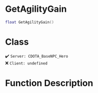 # GetAgilityGain
```lua
float GetAgilityGain()
```
# Class
✔️ `Server: CDOTA_BaseNPC_Hero`  
❌ `Client: undefined`  

# Function Description

